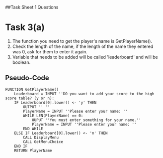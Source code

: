 ##Task Sheet 1 Questions

# Task 3(a)

1. The function you need to get the player's name is GetPlayerName().
2. Check the length of the name, if the length of the name they entered was 0, ask for them to enter it again.
3. Variable that needs to be added will be called 'leaderboard' and will be boolean.

## Pseudo-Code

	FUNCTION GetPlayerName()
		Leaderboard = INPUT ''DO you want to add your score to the high score table? (y or n):
		IF Leaderboard[0].lower() <- 'y' THEN
			OUTPUT '' ''
			PlayerName = INPUT ''Please enter your name: ''
			WHILE LEN(PlayerName) == 0:
				OUPUT ''You must enter something for your name.''
				PlayerName = INPUT ''Please enter your name: ''
			END WHILE
		ELSE IF Leaderboard[0].lower() <- 'n' THEN
			CALL DisplayMenu
			CALL GetMenuChoice
		END IF 
		RETURN PlayerName

